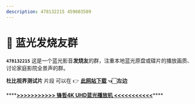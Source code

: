 ```yaml
---
description: 478132215 459603589
---
```


# 💙 蓝光发烧友群

**`478132215`**    这是一个蓝光影音**发烧友**的群，注重本地蓝光原盘或碟片的播放画质、讨论家庭影院全景声的群。

 **杜比视界测试片** 片段 可以在  👉 [ **此网站下载**](%20https://hdatmos.club/%20)  **👈🏻左边**

\*\*\*\*[**&gt;&gt;&gt;&gt;&gt;&gt;&gt;&gt;&gt;&gt;&gt; 锋哲4K UHD蓝光播放机  &lt;&lt;&lt;&lt;&lt;&lt;&lt;&lt;&lt;&lt;&lt;**](https://item.taobao.com/item.htm?spm=a1z10.1-c.w4004-22913261096.6.2c29235cFU5gs0&id=630791433658)\*\*\*\*

